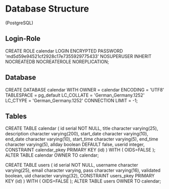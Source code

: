 Database Structure
==================

(PostgreSQL)

Login-Role
----------

CREATE ROLE calendar LOGIN
  ENCRYPTED PASSWORD 'md5d59e94521cf2928c17e7355929775433'
  NOSUPERUSER INHERIT NOCREATEDB NOCREATEROLE NOREPLICATION;


Database
--------

CREATE DATABASE calendar
  WITH OWNER = calendar
       ENCODING = 'UTF8'
       TABLESPACE = pg_default
       LC_COLLATE = 'German_Germany.1252'
       LC_CTYPE = 'German_Germany.1252'
       CONNECTION LIMIT = -1;
       
       
Tables
------

CREATE TABLE calendar
(
  id serial NOT NULL,
  title character varying(25),
  description character varying(200),
  start_date character varying(10),
  end_date character varying(10),
  start_time character varying(5),
  end_time character varying(5),
  allday boolean DEFAULT false,
  userid integer,
  CONSTRAINT calendar_pkey PRIMARY KEY (id)
)
WITH (
  OIDS=FALSE
);
ALTER TABLE calendar
  OWNER TO calendar;
  
  
  
CREATE TABLE users
(
  id serial NOT NULL,
  username character varying(25),
  email character varying,
  pass character varying(16),
  validated boolean,
  uid character varying(32),
  CONSTRAINT users_pkey PRIMARY KEY (id)
)
WITH (
  OIDS=FALSE
);
ALTER TABLE users
  OWNER TO calendar;
